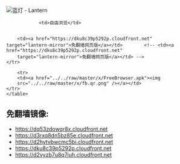 

<img src="../../raw/master/x/8e0a2b81.c82003be.LanternYellow2.png" alt="蓝灯 - Lantern"/>
<table>
    <tr>
                
                <td>自由浏览</td>
        
        
        <td><a href="https://dku8c39p5292p.cloudfront.net" target="lantern-mirror">免翻墙网页版</a></td>        <!-- <td><a href="https://dku8c39p5292p.cloudfront.net"
        target="lantern-mirror">免翻墙网页版</a></td> -->
    </tr>
    
        <tr>
        <td><a href="../../raw/master/x/FreeBrowser.apk"><img
        src="../../raw/master/x/fb.qr.png" /></a></td>
    </tr>
    </table>

## 免翻墙镜像:

<ul>
<li><a href="https://dq53zdowqr8x.cloudfront.net">https://dq53zdowqr8x.cloudfront.net</a></li>
    <li><a href="https://d3rxq8dn5bz85e.cloudfront.net">https://d3rxq8dn5bz85e.cloudfront.net</a></li>
    <li><a href="https://d2hytvbwcmc5bi.cloudfront.net">https://d2hytvbwcmc5bi.cloudfront.net</a></li>
    <li><a href="https://dku8c39p5292p.cloudfront.net">https://dku8c39p5292p.cloudfront.net</a></li>
    <li><a href="https://d2vyzb7u8q7juh.cloudfront.net">https://d2vyzb7u8q7juh.cloudfront.net</a></li>
    </ul>
